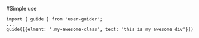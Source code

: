 #Simple use


```
import { guide } from 'user-guider';
...
guide([{elment: '.my-awesome-class', text: 'this is my awesome div'}])
```
